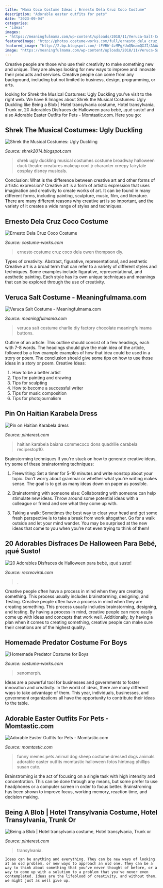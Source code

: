 ```yaml
---
title: "Mama Coco Costume Ideas : Ernesto Dela Cruz Coco Costume"
description: "Adorable easter outfits for pets"
date: "2023-09-04"
categories:
- "ideas"
images:
- "https://meaningfulmama.com/wp-content/uploads/2018/11/Veruca-Salt-Costume.png"
featuredImage: "http://photos.costume-works.com/full/ernesto_dela_cruz_coco.jpg"
featured_image: "http://2.bp.blogspot.com/-tFVRW-4zMPg/UuQNnamQXJI/AAAAAAAAAEw/jcz_JNhBmac/s1600/k_keller110808grandstreet5075.png"
image: "https://meaningfulmama.com/wp-content/uploads/2018/11/Veruca-Salt-Costume.png"
---
```



Creative people are those who use their creativity to make something new and unique. They are always looking for new ways to improve and innovate their products and services. Creative people can come from any background, including but not limited to business, design, programming, or arts.

	

		
looking for Shrek the Musical Costumes: Ugly Duckling you've visit to the right web. We have 8 Images about Shrek the Musical Costumes: Ugly Duckling like Being a Blob | Hotel transylvania costume, Hotel transylvania, Trunk or, 20 Adorables Disfraces de Halloween para bebé, ¡qué susto! and also Adorable Easter Outfits for Pets - Momtastic.com. Here you go:
		
    
## Shrek The Musical Costumes: Ugly Duckling

<img loading=lazy src="http://2.bp.blogspot.com/-tFVRW-4zMPg/UuQNnamQXJI/AAAAAAAAAEw/jcz_JNhBmac/s1600/k_keller110808grandstreet5075.png" onerror="this.onerror=null;this.src='https://tse2.mm.bing.net/th?id=OIP.wf-OUyIidXESRqcdvbs_tAHaLH&amp;pid=15.1';" alt="Shrek the Musical Costumes: Ugly Duckling">

_Source: shrek2014.blogspot.com_

>shrek ugly duckling musical costumes costume broadway halloween duck theatre creatures makeup cool jr character creepy fairytale cosplay disney musicals. 

	

Conclusion: What is the difference between creative art and other forms of artistic expression?
Creative art is a form of artistic expression that uses imagination and creativity to create works of art. It can be found in many different forms, including painting, sculpture, music, film, and literature. There are many different reasons why creative art is so important, and the variety of it creates a wide range of styles and techniques.

    
## Ernesto Dela Cruz Coco Costume

<img loading=lazy src="http://photos.costume-works.com/full/ernesto_dela_cruz_coco.jpg" onerror="this.onerror=null;this.src='https://tse3.mm.bing.net/th?id=OIP._FYY5v6qlOifN02RxEGwxQHaOF&amp;pid=15.1';" alt="Ernesto Dela Cruz Coco Costume">

_Source: costume-works.com_

>ernesto costume cruz coco dela owen thompson diy. 

	

Types of creativity: Abstract, figurative, representational, and aesthetic
Creative art is a broad term that can refer to a variety of different styles and techniques. Some examples include figurative, representational, and aesthetic painting. Each style has its own unique techniques and meanings that can be explored through the use of creativity.

    
## Veruca Salt Costume - Meaningfulmama.com

<img loading=lazy src="https://meaningfulmama.com/wp-content/uploads/2018/11/Veruca-Salt-Costume.png" onerror="this.onerror=null;this.src='https://tse3.mm.bing.net/th?id=OIP.AQYJGtSXcRGaQlfrj4uPawHaLH&amp;pid=15.1';" alt="Veruca Salt Costume - Meaningfulmama.com">

_Source: meaningfulmama.com_

>veruca salt costume charlie diy factory chocolate meaningfulmama buttons. 

	

Outline of an article: This outline should consist of a few headings, each with 7-8 words. The headings should give the main idea of the article, followed by a few example examples of how that idea could be used in a story or poem. The conclusion should give some tips on how to use those ideas in a story or poem.
Creative Ideas:

1. How to be a better artist 
2. Tips for painting and drawing 
3. Tips for sculpting 
4. How to become a successful writer 
5. Tips for music composition 
6. Tips for photojournalism 

    
## Pin On Haitian Karabela Dress

<img loading=lazy src="https://i.pinimg.com/736x/b5/5a/9b/b55a9bb91a93b8184c4d4032d9c56fd5.jpg" onerror="this.onerror=null;this.src='https://tse4.mm.bing.net/th?id=OIP.1TKTlgtuKE2G0XPVL5oCPQHaLH&amp;pid=15.1';" alt="Pin on Haitian Karabela dress">

_Source: pinterest.com_

>haitian karabela baiana commecoco dons quadrille carabela recipestop10. 

	

Brainstorming techniques
If you're stuck on how to generate creative ideas, try some of these brainstorming techniques:
1. Freewriting: Set a timer for 5-10 minutes and write nonstop about your topic. Don't worry about grammar or whether what you're writing makes sense. The goal is to get as many ideas down on paper as possible.

2. Brainstorming with someone else: Collaborating with someone can help stimulate new ideas. Throw around some potential ideas with a colleague or friend and see what they come up with.

3. Taking a walk: Sometimes the best way to clear your head and get some fresh perspective is to take a break from work altogether. Go for a walk outside and let your mind wander. You may be surprised at the new ideas that come to you when you're not even trying to think of them!

    
## 20 Adorables Disfraces De Halloween Para Bebé, ¡qué Susto!

<img loading=lazy src="https://www.recreoviral.com/wp-content/uploads/2016/10/DISFRACES-HALLOWEEN-BEBES-2016-1.jpg" onerror="this.onerror=null;this.src='https://tse4.mm.bing.net/th?id=OIP.SBHdxhl_3ef1wVdUI7Nd7AHaHa&amp;pid=15.1';" alt="20 Adorables Disfraces de Halloween para bebé, ¡qué susto!">

_Source: recreoviral.com_

>. 

	

Creative people often have a process in mind when they are creating something. This process usually includes brainstorming, designing, and Testing.
Creative people often have a process in mind when they are creating something. This process usually includes brainstorming, designing, and testing. By having a process in mind, creative people can more easily come up with ideas and concepts that work well. Additionally, by having a plan when it comes to creating something, creative people can make sure their creations are of the highest quality.

    
## Homemade Predator Costume For Boys

<img loading=lazy src="https://photos.costume-works.com/full/tiny_predator4.jpg" onerror="this.onerror=null;this.src='https://tse3.mm.bing.net/th?id=OIP.VLpg-u1LHoDds3Y3ukY2kgHaLE&amp;pid=15.1';" alt="Homemade Predator Costume for Boys">

_Source: costume-works.com_

>xenomorph. 

	

Ideas are a powerful tool for businesses and governments to foster innovation and creativity. In the world of ideas, there are many different ways to take advantage of them. This year, individuals, businesses, and government organizations all have the opportunity to contribute their ideas to the table.

    
## Adorable Easter Outfits For Pets - Momtastic.com

<img loading=lazy src="http://cdn2-www.momtastic.com/assets/uploads/2014/04/dog-dressed-as-a-sheep-costume.jpg" onerror="this.onerror=null;this.src='https://tse3.mm.bing.net/th?id=OIP.QyHGJ9SlcmuPVNF5CPhynQHaFj&amp;pid=15.1';" alt="Adorable Easter Outfits for Pets - Momtastic.com">

_Source: momtastic.com_

>funny memes pets animal dog sheep costume dressed dogs animals adorable easter outfits momtastic halloween fotos hintmag phillips susan cute. 

	

Brainstroming is the act of focusing on a single task with high intensity and concentration. This can be done through any means, but some prefer to use headphones or a computer screen in order to focus better. Brainstroming has been shown to improve focus, working memory, reaction time, and decision making.

    
## Being A Blob | Hotel Transylvania Costume, Hotel Transylvania, Trunk Or

<img loading=lazy src="https://i.pinimg.com/originals/ce/8a/18/ce8a18524575e7a66de271dd82c29ea2.jpg" onerror="this.onerror=null;this.src='https://tse2.mm.bing.net/th?id=OIP.MvVgXl2lY1XbeXkJ6JgCEgHaJ6&amp;pid=15.1';" alt="Being a Blob | Hotel transylvania costume, Hotel transylvania, Trunk or">

_Source: pinterest.com_

>transylvania. 

	


    Ideas can be anything and everything. They can be new ways of looking at an old problem, or new ways to approach an old one. They can be a way to think about something that you've never thought of before, or a way to come up with a solution to a problem that you've never even contemplated. Ideas are the lifeblood of creativity, and without them, we might just as well give up.

